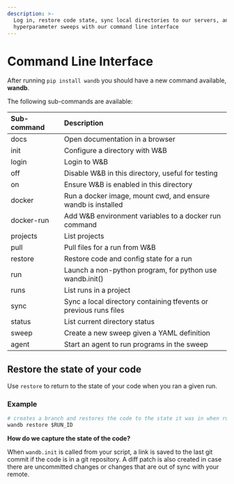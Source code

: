 ```yaml
---
description: >-
  Log in, restore code state, sync local directories to our servers, and run
  hyperparameter sweeps with our command line interface
---
```


# Command Line Interface

After running `pip install wandb` you should have a new command available, **wandb**.

The following sub-commands are available:

| Sub-command | Description |
| :--- | :--- |
| docs | Open documentation in a browser |
| init | Configure a directory with W&B |
| login | Login to W&B |
| off | Disable W&B in this directory, useful for testing |
| on | Ensure W&B is enabled in this directory |
| docker | Run a docker image, mount cwd, and ensure wandb is installed |
| docker-run | Add W&B environment variables to a docker run command |
| projects | List projects |
| pull | Pull files for a run from W&B |
| restore | Restore code and config state for a run |
| run | Launch a non-python program, for python use wandb.init\(\) |
| runs | List runs in a project |
| sync | Sync a local directory containing tfevents or previous runs files |
| status | List current directory status |
| sweep | Create a new sweep given a YAML definition |
| agent | Start an agent to run programs in the sweep |

## Restore the state of your code

Use `restore` to return to the state of your code when you ran a given run.

### Example

```python
# creates a branch and restores the code to the state it was in when run $RUN_ID was executed
wandb restore $RUN_ID
```

**How do we capture the state of the code?**

When `wandb.init` is called from your script, a link is saved to the last git commit if the code is in a git repository. A diff patch is also created in case there are uncommitted changes or changes that are out of sync with your remote.

